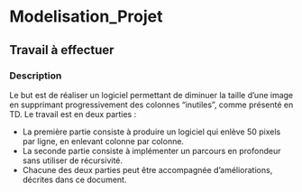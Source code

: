 # Modelisation_Projet
## Travail à effectuer
### Description
Le but est de réaliser un logiciel permettant de diminuer la taille d’une 
image en supprimant progressivement des colonnes “inutiles”, comme présenté en TD.
Le travail est en deux parties :
- La première partie consiste à produire un logiciel qui enlève 50 pixels par ligne, en enlevant colonne
par colonne.
- La seconde partie consiste à implémenter un parcours en profondeur sans utiliser de récursivité.
- Chacune des deux parties peut être accompagnée d’améliorations, décrites dans ce document.

